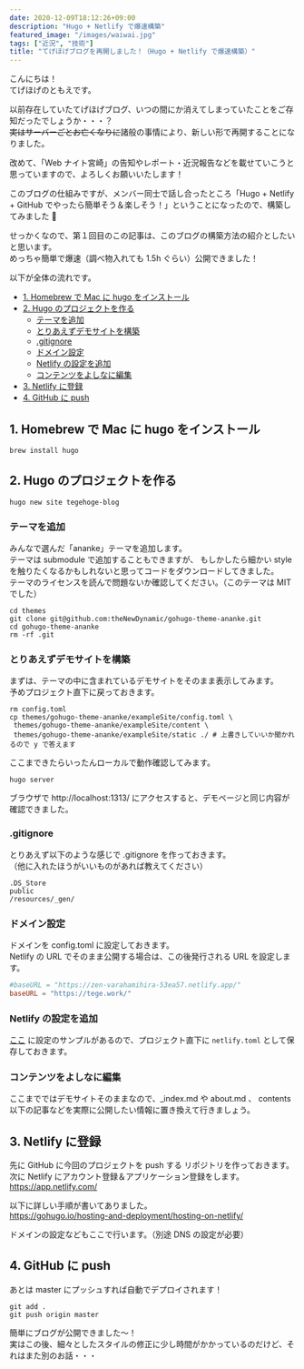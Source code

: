 ```yaml
---
date: 2020-12-09T18:12:26+09:00
description: "Hugo + Netlify で爆速構築"
featured_image: "/images/waiwai.jpg"
tags: ["近況", "技術"]
title: "てげほげブログを再開しました！（Hugo + Netlify で爆速構築）"
---
```


こんにちは！  
てげほげのともえです。

以前存在していたてげほげブログ、いつの間にか消えてしまっていたことをご存知だったでしょうか・・・？  
~~実はサーバーごとお亡くなりに~~諸般の事情により、新しい形で再開することになりました。

改めて、「Web ナイト宮崎」の告知やレポート・近況報告などを載せていこうと思っていますので、よろしくお願いいたします！

<!--more-->

このブログの仕組みですが、メンバー同士で話し合ったところ「Hugo + Netlify + GitHub でやったら簡単そう＆楽しそう！」ということになったので、構築してみました 🙌

せっかくなので、第１回目のこの記事は、このブログの構築方法の紹介としたいと思います。  
めっちゃ簡単で爆速（調べ物入れても 1.5h ぐらい）公開できました！

以下が全体の流れです。

- [1. Homebrew で Mac に hugo をインストール](#1-homebrew-で-mac-に-hugo-をインストール)
- [2. Hugo のプロジェクトを作る](#2-hugo-のプロジェクトを作る)
  - [テーマを追加](#テーマを追加)
  - [とりあえずデモサイトを構築](#とりあえずデモサイトを構築)
  - [.gitignore](#gitignore)
  - [ドメイン設定](#ドメイン設定)
  - [Netlify の設定を追加](#netlify-の設定を追加)
  - [コンテンツをよしなに編集](#コンテンツをよしなに編集)
- [3. Netlify に登録](#3-netlify-に登録)
- [4. GitHub に push](#4-github-に-push)

## 1. Homebrew で Mac に hugo をインストール

```shell
brew install hugo
```

## 2. Hugo のプロジェクトを作る

```shell
hugo new site tegehoge-blog
```

### テーマを追加

みんなで選んだ「ananke」テーマを追加します。  
テーマは submodule で追加することもできますが、
もしかしたら細かい style を触りたくなるかもしれないと思ってコードをダウンロードしてきました。  
テーマのライセンスを読んで問題ないか確認してください。（このテーマは MIT でした）

```shell
cd themes
git clone git@github.com:theNewDynamic/gohugo-theme-ananke.git
cd gohugo-theme-ananke
rm -rf .git
```

### とりあえずデモサイトを構築

まずは、テーマの中に含まれているデモサイトをそのまま表示してみます。  
予めプロジェクト直下に戻っておきます。

```shell
rm config.toml
cp themes/gohugo-theme-ananke/exampleSite/config.toml \
 themes/gohugo-theme-ananke/exampleSite/content \
 themes/gohugo-theme-ananke/exampleSite/static ./ # 上書きしていいか聞かれるので y で答えます
```

ここまできたらいったんローカルで動作確認してみます。

```shell
hugo server
```

ブラウザで http://localhost:1313/ にアクセスすると、デモページと同じ内容が確認できました。

### .gitignore

とりあえず以下のような感じで .gitignore を作っておきます。  
（他に入れたほうがいいものがあれば教えてください）

```
.DS_Store
public
/resources/_gen/
```

### ドメイン設定

ドメインを config.toml に設定しておきます。  
Netlify の URL でそのまま公開する場合は、この後発行される URL を設定します。

```config.toml
#baseURL = "https://zen-varahamihira-53ea57.netlify.app/"
baseURL = "https://tege.work/"
```

### Netlify の設定を追加

[ここ](https://gohugo.io/hosting-and-deployment/hosting-on-netlify/#configure-hugo-version-in-netlify) に設定のサンプルがあるので、プロジェクト直下に `netlify.toml` として保存しておきます。

### コンテンツをよしなに編集

ここまでではデモサイトそのままなので、\_index.md や about.md 、 contents 以下の記事などを実際に公開したい情報に置き換えて行きましょう。

## 3. Netlify に登録

先に GitHub に今回のプロジェクトを push する リポジトリを作っておきます。  
次に Netlify にアカウント登録＆アプリケーション登録をします。  
https://app.netlify.com/

以下に詳しい手順が書いてありました。  
https://gohugo.io/hosting-and-deployment/hosting-on-netlify/

ドメインの設定などもここで行います。（別途 DNS の設定が必要）

## 4. GitHub に push

あとは master にプッシュすれば自動でデプロイされます！

```
git add .
git push origin master
```

簡単にブログが公開できました〜！  
実はこの後、細々としたスタイルの修正に少し時間がかかっているのだけど、それはまた別のお話・・・
